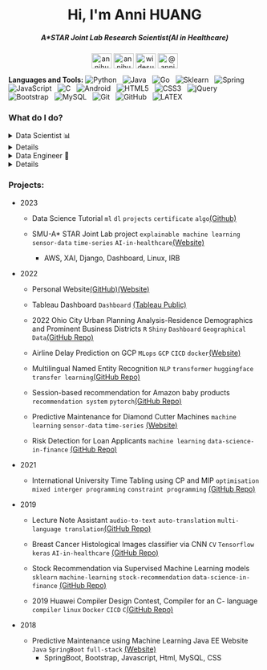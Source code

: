 <h1 align="center">Hi, I'm Anni HUANG</h1>
<h5 align="center">A*STAR Joint Lab Research Scientist(AI in Healthcare)</h5>
<p align="center">
<!-- <a href="https://twitter.com/@annihuang8" target="blank"><img align="center" src="https://raw.githubusercontent.com/rahuldkjain/github-profile-readme-generator/master/src/images/icons/Social/twitter.svg" alt="@annihuang8" height="30" width="40" /></a> -->
<a href="https://linkedin.com/in/annihuang2021" target="blank"><img align="center" src="https://raw.githubusercontent.com/rahuldkjain/github-profile-readme-generator/master/src/images/icons/Social/linked-in-alt.svg" alt="annihuang2021" height="30" width="40" /></a>
<!-- <a href="https://kaggle.com/annihuang" target="blank"><img align="center" src="https://raw.githubusercontent.com/rahuldkjain/github-profile-readme-generator/master/src/images/icons/Social/kaggle.svg" alt="annihuang" height="30" width="40" /></a> -->
<!-- <a href="https://instagram.com/huanganni380" target="blank"><img align="center" src="https://raw.githubusercontent.com/rahuldkjain/github-profile-readme-generator/master/src/images/icons/Social/instagram.svg" alt="huanganni380" height="30" width="40" /></a> -->
<a href="https://www.hackerrank.com/annihuang" target="blank"><img align="center" src="https://raw.githubusercontent.com/rahuldkjain/github-profile-readme-generator/master/src/images/icons/Social/hackerrank.svg" alt="annihuang" height="30" width="40" /></a>
<a href="https://www.leetcode.com/widesu" target="blank"><img align="center" src="https://raw.githubusercontent.com/rahuldkjain/github-profile-readme-generator/master/src/images/icons/Social/leet-code.svg" alt="widesu" height="30" width="40" /></a>
<a href="https://www.hackerearth.com/@annihuang.2021" target="blank"><img align="center" src="https://raw.githubusercontent.com/rahuldkjain/github-profile-readme-generator/master/src/images/icons/Social/hackerearth.svg" alt="@annihuang.2021" height="30" width="40" /></a>
</p>

**Languages and Tools:** 
![Python](https://img.shields.io/badge/-Python-black?logo=Python&style=social)&nbsp;&nbsp;
![Java](https://img.shields.io/badge/-OpenJDK-black?logo=OpenJDK&style=social)&nbsp;&nbsp;
![Go](https://img.shields.io/badge/-Go-black?logo=go&style=social)&nbsp;&nbsp;
![Sklearn](https://img.shields.io/badge/-LATEX-black?logo=latex&style=social)&nbsp;&nbsp;
![Spring](https://img.shields.io/badge/-Spring%20Framework-black?logo=spring&style=social)&nbsp;&nbsp;
![JavaScript](https://img.shields.io/badge/-JavaScript-black?logo=javascript&style=social)&nbsp;&nbsp;
![C](https://img.shields.io/badge/-C-black?logo=c&style=social)&nbsp;&nbsp;
![Android](https://img.shields.io/badge/-Android-black?logo=android&style=social)&nbsp;&nbsp;
![HTML5](https://img.shields.io/badge/-HTML5-black?logo=html5&style=social)&nbsp;&nbsp;
![CSS3](https://img.shields.io/badge/-CSS3-black?logo=css3&style=social)&nbsp;&nbsp;
![jQuery](https://img.shields.io/badge/-jQuery-black?logo=jquery&style=social)&nbsp;&nbsp;
![Bootstrap](https://img.shields.io/badge/-Bootstrap-black?logo=bootstrap&style=social)&nbsp;&nbsp;
![MySQL](https://img.shields.io/badge/-MySQL-black?logo=mysql&style=social)&nbsp;&nbsp;
![Git](https://img.shields.io/badge/-Git-black?logo=git&style=social)&nbsp;&nbsp;
![GitHub](https://img.shields.io/badge/-GitHub-black?logo=github&style=social)&nbsp;&nbsp;
![LATEX](https://img.shields.io/badge/-LATEX-black?logo=latex&style=social)&nbsp;&nbsp;

<h3 aligin="left"> What do I do? </h3>
<details>
<summary>Data Scientist 📊</summary>
<ul>
  <li><a href="https://github.com/WideSu/Stock-recommandation-via-machine-learning-algorithms">Stock Recommendation via Supervised Machine Learning models</a></li>
  <li><a href="https://github.com/WideSu/Vanilla-NER">Multilingual Named Entity Recognition</a></li>
  <li><a href="https://github.com/WideSu/CancerDaignosisApp">Breast Cancer Histological Images classifier via CNN</a></li>
  <li><a href="https://github.com/WideSu/serenRec">Session-based recommendation for Amazon baby products</a></li>
  <li><a href="https://github.com/WideSu/CreditRiskDetection/tree/5f1b8019f84b89557d507fe38fbc0aa45b302a2b">Risk Detection for Loan Applicants</a></li>
  <li><a href="https://github.com/WideSu/Data-Science-Tutorial/tree/master/4-Data%20Science%20Projects/Tabular%20Data/4-Bank_Churn">Bank Churn</a></li>
  <li><a href="https://widesu.github.io/projects/project-1/">Predictive Maintenance for Diamond Cutter Machines</a></li>
  <li><a href="https://site.smu.edu.sg/sajl#research-pillars/human-ai-synergy">Current research scientist job with A*STAR Joint Lab</li>
</ul>
</details>
<details>
<summary>Data Analyst 🍥</summary>
  <ul>
    <li><a href="https://public.tableau.com/app/profile/huang.anni/vizzes">Tableau dashboard</a></li>
    <li><a href="https://github.com/WideSu/VAProject">Ohio City Urban Planning Analysis-Residence Demographics and Prominent Business Districts</a></li>
    <li><a href="https://github.com/WideSu/Stock-recommandation-via-machine-learning-algorithms">Stock Recommendation via Supervised Machine Learning models</a></li>
    <li><a href="https://github.com/WideSu/Data-Science-Tutorial/tree/master/4-Data%20Science%20Projects/Tabular%20Data/1-Titanic">Predict survival on the Titanic</a></li> 
    <li><a href="https://github.com/WideSu/CreditRiskDetection/tree/5f1b8019f84b89557d507fe38fbc0aa45b302a2b">Risk Detection for Loan Applicants</a></li>
    <li><a href="https://github.com/WideSu/Data-Science-Tutorial/tree/master/4-Data%20Science%20Projects/Tabular%20Data/5-Credit_Risk_Detection">Bank Churn Analysis</a></li>
  </ul>
</details>
<details>
<summary>Data Engineer 🍥</summary>
  <ul>
    <li><a href="https://widesu.github.io/projects/project-3/">Airline Delay Prediction on GCP</a></li>
    <li><a href="https://site.smu.edu.sg/sajl#research-pillars/human-ai-synergy">Current research scientist job with A*STAR Joint Lab</li>
  </ul>
</details>
<details>
<summary>Open Source Projects 🍥</summary>
  <ul>
    <li><a href="https://github.com/WideSu/lectureNoteAssistant">Lecture Note Assistant</a></li>
    <li><a href="">2019 Huawei Compiler Design Contest, Compiler for an C- language</a></li>
    <li>Many more on and out of Github...</li>
  </ul>
</details>


<h3 align="left">Projects:</h3>

- 2023
  - Data Science Tutorial `ml` `dl` `projects` `certificate` `algo`[(Github)](https://github.com/WideSu/Data-Science-Tutorial)

  - SMU-A* STAR Joint Lab project `explainable machine learning` `sensor-data` `time-series` `AI-in-healthcare`[(Website)](https://site.smu.edu.sg/sajl#research-pillars/human-ai-synergy)
    - AWS, XAI, Django, Dashboard, Linux, IRB

- 2022
  - Personal Website[(GitHub)](https://github.com/WideSu/WideSu.github.io)[(Website)](https://widesu.github.io/)
  - Tableau Dashboard `Dashboard` [(Tableau Public)](https://public.tableau.com/app/profile/huang.anni/vizzes)

  - 2022 Ohio City Urban Planning Analysis-Residence Demographics and Prominent Business Districts `R` `Shiny` `Dashboard` `Geographical Data`[(GitHub Repo)](https://github.com/WideSu/VAProject)
  
  - Airline Delay Prediction on GCP `MLops` `GCP` `CICD` `docker`[(Website)](https://widesu.github.io/projects/project-3/)
  - Multilingual Named Entity Recognition `NLP` `transformer` `huggingface` `transfer learning`[(GitHub Repo)](https://github.com/WideSu/Vanilla-NER/tree/main) 
  
  - Session-based recommendation for Amazon baby products `recommendation system` `pytorch`[(GitHub Repo)](https://github.com/WideSu/serenRec)
  
  - Predictive Maintenance for Diamond Cutter Machines `machine learning` `sensor-data` `time-series` [(Website)](https://widesu.github.io/projects/project-1/) 
  
  - Risk Detection for Loan Applicants `machine learning` `data-science-in-finance` [(GitHub Repo)](https://github.com/WideSu/CreditRiskDetection)

- 2021 

  - International University Time Tabling using CP and MIP `optimisation` `mixed interger programming` `constraint programming` [(GitHub Repo)](https://github.com/WideSu/CS606_ITC) 

- 2019

   - Lecture Note Assistant `audio-to-text` `auto-translation` `multi-language translation`[(GitHub Repo)](https://github.com/WideSu/lectureNoteAssistant)

   - Breast Cancer Histological Images classifier via CNN `CV` `Tensorflow keras` `AI-in-healthcare` [(GitHub Repo)](https://github.com/WideSu/CancerDaignosisApp)

   - Stock Recommendation via Supervised Machine Learning models `sklearn` `machine-learning` `stock-recommendation` `data-science-in-finance` [(GitHub Repo)](https://github.com/WideSu/Stock-recommandation-via-machine-learning-algorithms)

   - 2019 Huawei Compiler Design Contest, Compiler for an C- language `compiler` `linux` `Docker` `CICD` `C`[(GitHub Repo)](https://github.com/WideSu/Compiler)
 - 2018
   - Predictive Maintenance using Machine Learning Java EE Website `Java` `SpringBoot` `full-stack` [(Website)](https://widesu.github.io/projects/project-2/)
     - SpringBoot, Bootstrap, Javascript, Html, MySQL, CSS
